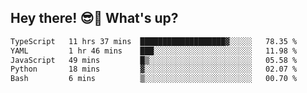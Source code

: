 ## Hey there! 😎👋 What's up?

<!--START_SECTION:waka-->

```txt
TypeScript   11 hrs 37 mins  ███████████████████▓░░░░░   78.35 %
YAML         1 hr 46 mins    ███░░░░░░░░░░░░░░░░░░░░░░   11.98 %
JavaScript   49 mins         █▒░░░░░░░░░░░░░░░░░░░░░░░   05.58 %
Python       18 mins         ▓░░░░░░░░░░░░░░░░░░░░░░░░   02.07 %
Bash         6 mins          ▒░░░░░░░░░░░░░░░░░░░░░░░░   00.70 %
```

<!--END_SECTION:waka-->
